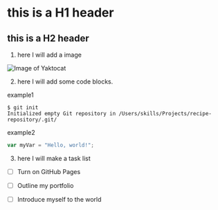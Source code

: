 # this is a H1 header

## this is a H2 header

1. here I will add a image

![Image of Yaktocat](https://octodex.github.com/images/yaktocat.png)

2. here I will add some code blocks.

example1

```
$ git init
Initialized empty Git repository in /Users/skills/Projects/recipe-repository/.git/
```

example2

``` javascript
var myVar = "Hello, world!";
```

3. here I will make a task list

- [ ] Turn on GitHub Pages
- [ ] Outline my portfolio
- [ ] Introduce myself to the world


